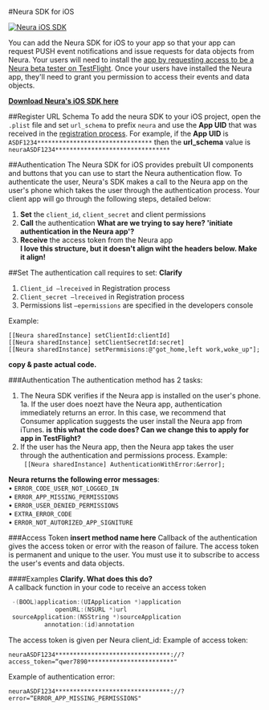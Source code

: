 
#Neura SDK for iOS


[![Neura iOS SDK](https://github.com/NeuraLabs/Neura_documentation/blob/master/resources/iOS-7-SDK-icon.png)](https://github.com/NeuraLabs/Neura_documentation/tree/master/resources/Neura_iOS_SDK)


You can add the Neura SDK for iOS to your app so that your app can request PUSH event notifications and issue requests for data objects from Neura.  Your users will need to install the [app by requesting access to be a Neura beta tester on TestFlight](https://theneura.prefinery.com/betas/4631/testers/new?display=inline&version=2).  Once your users have installed the Neura app, they'll need to grant you permission to access their events and data objects.

[**Download Neura's iOS SDK here**](https://github.com/NeuraLabs/Neura_documentation/tree/master/resources/Neura_iOS_SDK)


##Register URL SchemaTo add the neura SDK to your iOS project, open the `.plist` file and set `url_schema` to prefix `neura` and use the **App UID** that was received in the [registration process](https://github.com/NeuraLabs/Neura_documentation/tree/master/text/account.md). For example, if the **App UID** is `ASDF1234********************************` then the **url_schema** value is `neuraASDF1234********************************`


##AuthenticationThe Neura SDK for iOS provides prebuilt UI components and buttons that you can use to start the Neura authentication flow. To authenticate the user, Neura's SDK makes a call to the Neura app on the user's phone which takes the user through the authentication process. Your client app will go through the following steps, detailed below:1.	**Set** the `client_id`, `client_secret` and client permissions2.	**Call** the authentication **What are we trying to say here? 'initiate authentication in the Neura app'?**  3.	**Receive** the access token from the Neura app  **I love this structure, but it doesn't align wiht the headers below. Make it align!**##SetThe authentication call requires to set: **Clarify**
1.	`Client_id –lreceived` in Registration process2.	`Client_secret –lreceived` in Registration process3.	Permissions list `–epermissions` are specified in the developers consoleExample:  ```
[[Neura sharedInstance] setClientId:clientId]  [[Neura sharedInstance] setClientSecretId:secret]  [[Neura sharedInstance] setPermmisions:@"got_home,left work,woke_up"];  
```
**copy & paste actual code.**###Authentication The authentication method has 2 tasks:1.	The Neura SDK verifies if the Neura app is installed on the user's phone. 
	1a. If the user does noezt have the Neura app, authentication immediately returns an error. In this case, we recommend that Consumer application suggests the user install the Neura app from iTunes. **is this what the code does? Can we change this to apply for app in TestFlight?**2.	If the user has the Neura app, then the Neura app takes the user through the authentication and permissions process. Example:  ` [[Neura sharedInstance] AuthenticationWithError:&error];`**Neura returns the following error messages**:  •	`ERROR_CODE_USER_NOT_LOGGED_IN`    •	`ERROR_APP_MISSING_PERMISSIONS`  •	`ERROR_USER_DENIED_PERMISSIONS`  •	`EXTRA_ERROR_CODE`  •	`ERROR_NOT_AUTORIZED_APP_SIGNITURE`  ###Access Token **insert method name here** Callback of the authentication gives the access token or error with the reason of failure. The access token is permanent and unique to the user. You must use it to subscribe to access the user's events and data objects. 

####Examples 
**Clarify. What does this do?**  A callback function in your code to receive an access token ```C# -(BOOL)application:(UIApplication *)application  
             openURL:(NSURL *)url
 sourceApplication:(NSString *)sourceApplication  
          annotation:(id)annotation```
The access token is given per Neura client_id:Example of access token: 
`neuraASDF1234********************************://?access_token=“qwer7890************************"`  
Example of authentication error:  
`neuraASDF1234********************************://?error=“ERROR_APP_MISSING_PERMISSIONS"`







